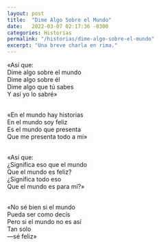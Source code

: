 ```yaml
---
layout: post
title:  "Dime Algo Sobre el Mundo"
date:   2022-03-07 02:17:36 -0300
categories: Historias
permalink: "/historias/dime-algo-sobre-el-mundo"
excerpt: "Una breve charla en rima."
---
```

<div style="text-indent:0px;">
«Así que:<br>
Dime algo sobre el mundo<br>
Dime algo sobre él<br>
Dime algo que tú sabes<br>
Y así yo lo sabré»<br><br>

«En el mundo hay historias<br>
En el mundo soy feliz<br>
Es el mundo que presenta<br>
Que me presenta todo a mí»<br><br>

«Así que:<br>
¿Significa eso que el mundo<br>
Que el mundo es feliz?<br>
¿Significa todo eso<br>
Que el mundo es para mí?»<br><br>

«No sé bien si el mundo<br>
Pueda ser como decís<br>
Pero si el mundo no es así<br>
Tan solo<br>
—sé feliz»
</div>
